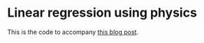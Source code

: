 # Linear regression using physics

This is the code to accompany [this blog post](https://sam.zhang.fyi/2019/06/21/least-squares-springs/).
